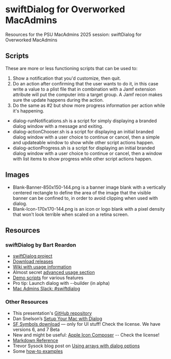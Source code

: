 # swiftDialog for Overworked MacAdmins
Resources for the PSU MacAdmins 2025 session: swiftDialog for Overworked MacAdmins

## Scripts
These are more or less functioning scripts that can be used to:
1. Show a notification that you'd customize, then quit.
2. Do an action after confirming that the user wants to do it, in this case write a value to a plist file that in combination with a Jamf extension attribute will put the computer into a target group. A Jamf recon makes sure the update happens during the action.
3. Do the same as #2 but show more progress information per action while it's happening.

- dialog-runNotifications.sh is a script for simply displaying a branded dialog window with a message and exiting.
- dialog-actionChooser.sh is a script for displaying an initial branded dialog window with a user choice to continue or cancel, then a simple and updateable window to show while other script actions happen.
- dialog-actionProgress.sh is a script for displaying an initial branded dialog window with a user choice to continue or cancel, then a window with list items to show progress while other script actions happen.

## Images
- Blank-Banner-850x150-144.png is a banner image blank with a vertically centered rectangle to define the area of the image that the visible banner can be confined to, in order to avoid clipping when used with dialog.
- Blank-Icon-170x170-144.png is an icon or logo blank with a pixel density that won't look terrible when scaled on a retina screen.

## Resources
### swiftDialog by Bart Reardon
- [swiftDialog project](https://github.com/swiftDialog/swiftDialog)
- [Download releases](https://github.com/swiftDialog/swiftDialog/releases)
- [Wiki with usage information](https://github.com/swiftDialog/swiftDialog/wiki)
- Almost secret [advanced usage section](https://github.com/swiftDialog/swiftDialog/wiki#read-more-about)
- [Demo scripts](https://github.com/bartreardon/swiftDialog-scripts) for various features
- Pro tip: Launch dialog with --builder (in alpha)
- [Mac Admins Slack: #swiftdialog](https://macadmins.slack.com/archives/C01U5MXNGG6)

### Other Resources
- This presentation's [GitHub repository](https://github.com/bjohnson-MHC/swiftDialog-for-OMAs)
- Dan Snelson’s [Setup Your Mac with Dialog](https://github.com/setup-your-mac/Setup-Your-Mac/tree/main) 
- [SF Symbols download](https://developer.apple.com/sf-symbols/) — only for UI stuff! Check the license. We have versions 6, and 7 Beta
- New and might be useful: [Apple Icon Composer](https://developer.apple.com/icon-composer/) -- Check the license! 
- [Markdown Reference](https://github.com/adam-p/markdown-here/wiki/Markdown-Cheatsheet)
- Trevor Sysock blog post on [Using arrays with dialog options](https://bigmacadmin.wordpress.com/2023/01/03/avoiding-eval-with-swiftdialog/)
- Some [how-to examples](https://github.com/SecondSonConsulting/swiftDialogExamples)
